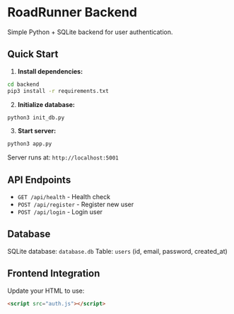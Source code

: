 # RoadRunner Backend

Simple Python + SQLite backend for user authentication.

## Quick Start

1. **Install dependencies:**
```bash
cd backend
pip3 install -r requirements.txt
```

2. **Initialize database:**
```bash
python3 init_db.py
```

3. **Start server:**
```bash
python3 app.py
```

Server runs at: `http://localhost:5001`

## API Endpoints

- `GET /api/health` - Health check
- `POST /api/register` - Register new user
- `POST /api/login` - Login user

## Database

SQLite database: `database.db`
Table: `users` (id, email, password, created_at)

## Frontend Integration

Update your HTML to use:
```html
<script src="auth.js"></script>
```
